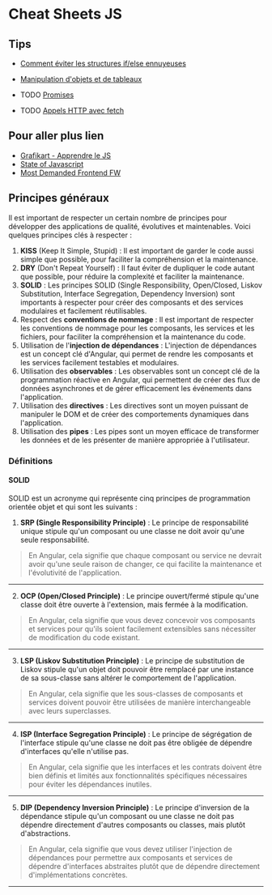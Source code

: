 # Cheat Sheets JS

## Tips 

* [Comment éviter les structures if/else ennuyeuses](tips/AVOID_IF_ELSE.md)
* [Manipulation d'objets et de tableaux](tips/OBJECT_MANIPULATION.md)

* TODO [Promises](PROMISES.md)
* TODO [Appels HTTP avec fetch](HTTP_WITH_FETCH.md)


## Pour aller plus lien

* [Grafikart - Apprendre le JS](https://grafikart.fr/formations/formation-javascript)
* [State of Javascript](https://stateofjs.com/en-US)
* [Most Demanded Frontend FW](https://www.devjobsscanner.com/blog/the-most-demanded-frontend-frameworks/)


## Principes généraux

Il est important de respecter un certain nombre de principes pour développer des applications de qualité, évolutives et maintenables. Voici quelques principes clés à respecter :

1. **KISS** (Keep It Simple, Stupid) : Il est important de garder le code aussi simple que possible, pour faciliter la compréhension et la maintenance.
2. **DRY** (Don't Repeat Yourself) : Il faut éviter de dupliquer le code autant que possible, pour réduire la complexité et faciliter la maintenance.
3. **SOLID** : Les principes SOLID (Single Responsibility, Open/Closed, Liskov Substitution, Interface Segregation, Dependency Inversion) sont importants à respecter pour créer des composants et des services modulaires et facilement réutilisables.
4. Respect des **conventions de nommage** : Il est important de respecter les conventions de nommage pour les composants, les services et les fichiers, pour faciliter la compréhension et la maintenance du code.
5. Utilisation de l'**injection de dépendances** : L'injection de dépendances est un concept clé d'Angular, qui permet de rendre les composants et les services facilement testables et modulaires.
6. Utilisation des **observables** : Les observables sont un concept clé de la programmation réactive en Angular, qui permettent de créer des flux de données asynchrones et de gérer efficacement les événements dans l'application.
7. Utilisation des **directives** : Les directives sont un moyen puissant de manipuler le DOM et de créer des comportements dynamiques dans l'application.
8. Utilisation des **pipes** : Les pipes sont un moyen efficace de transformer les données et de les présenter de manière appropriée à l'utilisateur.

### Définitions

#### SOLID

SOLID est un acronyme qui représente cinq principes de programmation orientée objet et qui sont les suivants :

1. **SRP (Single Responsibility Principle)** : Le principe de responsabilité unique stipule qu'un composant ou une classe ne doit avoir qu'une seule responsabilité.
> En Angular, cela signifie que chaque composant ou service ne devrait avoir qu'une seule raison de changer, ce qui facilite la maintenance et l'évolutivité de l'application.
___
2. **OCP (Open/Closed Principle)** : Le principe ouvert/fermé stipule qu'une classe doit être ouverte à l'extension, mais fermée à la modification.
>En Angular, cela signifie que vous devez concevoir vos composants et services pour qu'ils soient facilement extensibles sans nécessiter de modification du code existant.
---
3. **LSP (Liskov Substitution Principle)** : Le principe de substitution de Liskov stipule qu'un objet doit pouvoir être remplacé par une instance de sa sous-classe sans altérer le comportement de l'application.
>En Angular, cela signifie que les sous-classes de composants et services doivent pouvoir être utilisées de manière interchangeable avec leurs superclasses.
---
4. **ISP (Interface Segregation Principle)** : Le principe de ségrégation de l'interface stipule qu'une classe ne doit pas être obligée de dépendre d'interfaces qu'elle n'utilise pas.
>En Angular, cela signifie que les interfaces et les contrats doivent être bien définis et limités aux fonctionnalités spécifiques nécessaires pour éviter les dépendances inutiles.
---
5. **DIP (Dependency Inversion Principle)** : Le principe d'inversion de la dépendance stipule qu'un composant ou une classe ne doit pas dépendre directement d'autres composants ou classes, mais plutôt d'abstractions.
>En Angular, cela signifie que vous devez utiliser l'injection de dépendances pour permettre aux composants et services de dépendre d'interfaces abstraites plutôt que de dépendre directement d'implémentations concrètes.
___